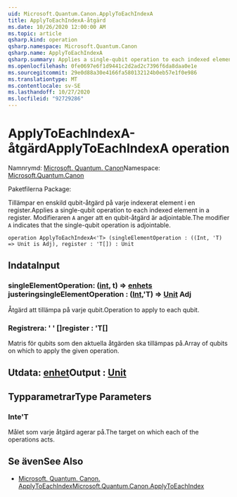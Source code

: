 ```yaml
---
uid: Microsoft.Quantum.Canon.ApplyToEachIndexA
title: ApplyToEachIndexA-åtgärd
ms.date: 10/26/2020 12:00:00 AM
ms.topic: article
qsharp.kind: operation
qsharp.namespace: Microsoft.Quantum.Canon
qsharp.name: ApplyToEachIndexA
qsharp.summary: Applies a single-qubit operation to each indexed element in a register. The modifier `A` indicates that the single-qubit operation is adjointable.
ms.openlocfilehash: 0fe0697e6f1d9441c2d2ad2c7396f6da8daa0e1e
ms.sourcegitcommit: 29e0d88a30e4166fa580132124b0eb57e1f0e986
ms.translationtype: MT
ms.contentlocale: sv-SE
ms.lasthandoff: 10/27/2020
ms.locfileid: "92729286"
---
```

# <a name="applytoeachindexa-operation"></a><span data-ttu-id="1b90b-102">ApplyToEachIndexA-åtgärd</span><span class="sxs-lookup"><span data-stu-id="1b90b-102">ApplyToEachIndexA operation</span></span>

<span data-ttu-id="1b90b-103">Namnrymd: [Microsoft. Quantum. Canon](xref:Microsoft.Quantum.Canon)</span><span class="sxs-lookup"><span data-stu-id="1b90b-103">Namespace: [Microsoft.Quantum.Canon](xref:Microsoft.Quantum.Canon)</span></span>

<span data-ttu-id="1b90b-104">Paketfilerna [](https://nuget.org/packages/)</span><span class="sxs-lookup"><span data-stu-id="1b90b-104">Package: [](https://nuget.org/packages/)</span></span>


<span data-ttu-id="1b90b-105">Tillämpar en enskild qubit-åtgärd på varje indexerat element i en register.</span><span class="sxs-lookup"><span data-stu-id="1b90b-105">Applies a single-qubit operation to each indexed element in a register.</span></span>
<span data-ttu-id="1b90b-106">Modifieraren `A` anger att en qubit-åtgärd är adjointable.</span><span class="sxs-lookup"><span data-stu-id="1b90b-106">The modifier `A` indicates that the single-qubit operation is adjointable.</span></span>

```qsharp
operation ApplyToEachIndexA<'T> (singleElementOperation : ((Int, 'T) => Unit is Adj), register : 'T[]) : Unit
```


## <a name="input"></a><span data-ttu-id="1b90b-107">Indata</span><span class="sxs-lookup"><span data-stu-id="1b90b-107">Input</span></span>

### <a name="singleelementoperation--intt--unit-adj"></a><span data-ttu-id="1b90b-108">singleElementOperation: ([int](xref:microsoft.quantum.lang-ref.int), t) => [enhets](xref:microsoft.quantum.lang-ref.unit) justering</span><span class="sxs-lookup"><span data-stu-id="1b90b-108">singleElementOperation : ([Int](xref:microsoft.quantum.lang-ref.int),'T) => [Unit](xref:microsoft.quantum.lang-ref.unit) Adj</span></span>

<span data-ttu-id="1b90b-109">Åtgärd att tillämpa på varje qubit.</span><span class="sxs-lookup"><span data-stu-id="1b90b-109">Operation to apply to each qubit.</span></span>


### <a name="register--t"></a><span data-ttu-id="1b90b-110">Registrera: ' ' []</span><span class="sxs-lookup"><span data-stu-id="1b90b-110">register : 'T[]</span></span>

<span data-ttu-id="1b90b-111">Matris för qubits som den aktuella åtgärden ska tillämpas på.</span><span class="sxs-lookup"><span data-stu-id="1b90b-111">Array of qubits on which to apply the given operation.</span></span>



## <a name="output--unit"></a><span data-ttu-id="1b90b-112">Utdata: [enhet](xref:microsoft.quantum.lang-ref.unit)</span><span class="sxs-lookup"><span data-stu-id="1b90b-112">Output : [Unit](xref:microsoft.quantum.lang-ref.unit)</span></span>



## <a name="type-parameters"></a><span data-ttu-id="1b90b-113">Typparametrar</span><span class="sxs-lookup"><span data-stu-id="1b90b-113">Type Parameters</span></span>

### <a name="t"></a><span data-ttu-id="1b90b-114">Inte</span><span class="sxs-lookup"><span data-stu-id="1b90b-114">'T</span></span>

<span data-ttu-id="1b90b-115">Målet som varje åtgärd agerar på.</span><span class="sxs-lookup"><span data-stu-id="1b90b-115">The target on which each of the operations acts.</span></span>

## <a name="see-also"></a><span data-ttu-id="1b90b-116">Se även</span><span class="sxs-lookup"><span data-stu-id="1b90b-116">See Also</span></span>

- [<span data-ttu-id="1b90b-117">Microsoft. Quantum. Canon. ApplyToEachIndex</span><span class="sxs-lookup"><span data-stu-id="1b90b-117">Microsoft.Quantum.Canon.ApplyToEachIndex</span></span>](xref:Microsoft.Quantum.Canon.ApplyToEachIndex)